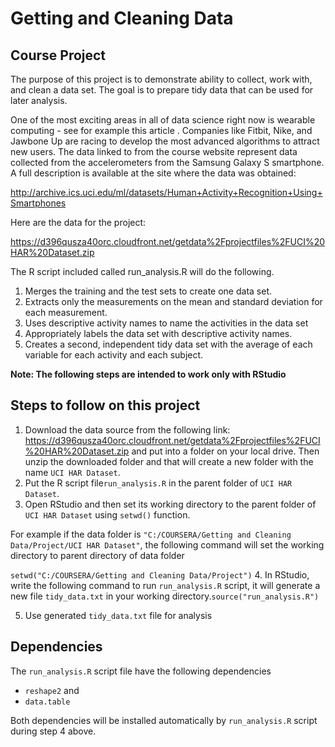 # Getting and Cleaning Data

## Course Project

The purpose of this project is to demonstrate ability to collect, work with, and clean a data set. The goal is to prepare tidy data that can be used for later analysis.

One of the most exciting areas in all of data science right now is wearable computing - see for example this article . Companies like Fitbit, Nike, and Jawbone Up are racing to develop the most advanced algorithms to attract new users. The data linked to from the course website represent data collected from the accelerometers from the Samsung Galaxy S smartphone. A full description is available at the site where the data was obtained: 

http://archive.ics.uci.edu/ml/datasets/Human+Activity+Recognition+Using+Smartphones 

Here are the data for the project: 

https://d396qusza40orc.cloudfront.net/getdata%2Fprojectfiles%2FUCI%20HAR%20Dataset.zip 


The R script included called run_analysis.R will do the following. 

1. Merges the training and the test sets to create one data set.
2. Extracts only the measurements on the mean and standard deviation for each measurement.
3. Uses descriptive activity names to name the activities in the data set
4. Appropriately labels the data set with descriptive activity names.
5. Creates a second, independent tidy data set with the average of each variable for each activity and each subject.

__Note: The following steps are intended to work only with RStudio__

## Steps to follow on this project 

1. Download the data source from the following link:
  https://d396qusza40orc.cloudfront.net/getdata%2Fprojectfiles%2FUCI%20HAR%20Dataset.zip
  and put into a folder on your local drive. Then unzip the downloaded folder and that will create a new folder with the name ```UCI HAR Dataset```.
2. Put the R script file```run_analysis.R``` in the parent folder of ```UCI HAR Dataset```.
3. Open RStudio and then set its working directory to the parent folder of ```UCI HAR Dataset``` using ```setwd()``` function.

  For example if the data folder is ```"C:/COURSERA/Getting and Cleaning Data/Project/UCI HAR Dataset"```, the following command will set the working directory to parent directory of data folder
  
  ```setwd("C:/COURSERA/Getting and Cleaning Data/Project")```
4. In RStudio, write the following command to run ```run_analysis.R``` script, it will generate a new file ```tidy_data.txt``` in your working directory.```source("run_analysis.R")```

5. Use generated ```tidy_data.txt``` file for analysis


## Dependencies

The ```run_analysis.R``` script file have the following dependencies
-  ```reshape2``` and
-  ```data.table```

Both dependencies will be installed automatically by ```run_analysis.R``` script during step 4 above. 



